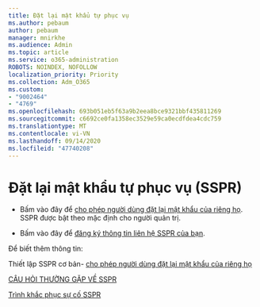 ```yaml
---
title: Đặt lại mật khẩu tự phục vụ
ms.author: pebaum
author: pebaum
manager: mnirkhe
ms.audience: Admin
ms.topic: article
ms.service: o365-administration
ROBOTS: NOINDEX, NOFOLLOW
localization_priority: Priority
ms.collection: Adm_O365
ms.custom:
- "9002464"
- "4769"
ms.openlocfilehash: 693b051eb5f63a9b2eea8bce9321bbf435811269
ms.sourcegitcommit: c6692ce0fa1358ec3529e59ca0ecdfdea4cdc759
ms.translationtype: MT
ms.contentlocale: vi-VN
ms.lasthandoff: 09/14/2020
ms.locfileid: "47740208"
---
```

# <a name="self-service-password-reset-sspr"></a>Đặt lại mật khẩu tự phục vụ (SSPR)

- Bấm vào đây để [cho phép người dùng đặt lại mật khẩu của riêng họ](https://admin.microsoft.com/Adminportal/Home#/featureexplorer/security/Sspr).  SSPR được bật theo mặc định cho người quản trị.

- Bấm vào đây để [đăng ký thông tin liên hệ SSPR của bạn](https://go.microsoft.com/fwlink/?linkid=849451).

Để biết thêm thông tin:

Thiết lập SSPR cơ bản- [cho phép người dùng đặt lại mật khẩu của riêng họ](https://docs.microsoft.com/microsoft-365/admin/add-users/let-users-reset-passwords?view=o365-worldwide)

[CÂU HỎI THƯỜNG GẶP VỀ SSPR](https://docs.microsoft.com/azure/active-directory/authentication/active-directory-passwords-faq)

[Trình khắc phục sự cố SSPR](https://docs.microsoft.com/azure/active-directory/authentication/active-directory-passwords-troubleshoot)
